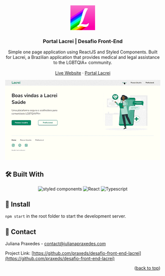 <div id="top"></div>
<!-- PROJECT LOGO -->
<br />
<div align="center">
  <a href="https://desafio-front-end-lacrei-praxeds.vercel.app/">
    <img src="public/media/favicon.jpeg" alt="Logo" width="80" height="80">
  </a>

  <h3 align="center">Portal Lacrei | Desafio Front-End</h3>

  <p align="center">
    Simple one page application using ReactJS and Styled Components. Built for Lacrei, a Brazilian application that provides medical and legal assistance to the LGBTQIA+ community.
    <br />
    <br />
    <a href="https://desafio-front-end-lacrei-praxeds.vercel.app/">Live Website</a>
    ·
    <a href="https://www.portallacrei.com.br/">Portal Lacrei</a>
  </p>
</div>

![header](public/media/header.gif)

<!-- Built With -->
## 🛠️ Built With
<div align='center'>
    <img src='https://img.shields.io/badge/styled--components-DB7093?style=for-the-badge&logo=styled-components&logoColor=white' alt='styled components'>
    <img src='https://img.shields.io/badge/react-%2320232a.svg?style=for-the-badge&logo=react&logoColor=%2361DAFB' alt='React'>
    <img src='https://img.shields.io/badge/typescript-%23007ACC.svg?style=for-the-badge&logo=typescript&logoColor=white' alt='Typescript'>
</div>

<!-- Install -->
## 🚀 Install

`npm start` in the root folder to start the development server.

<!-- CONTACT -->
## 📩 Contact

Juliana Praxedes - contact@julianapraxedes.com

Project Link: [https://github.com/praxeds/desafio-front-end-lacrei](https://github.com/praxeds/desafio-front-end-lacrei)

<p align="right">(<a href="#top">back to top</a>)</p>
